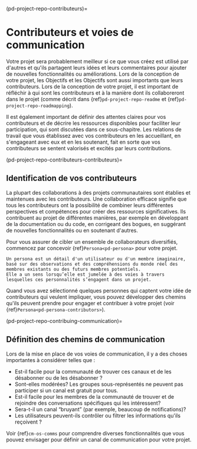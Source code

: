 (pd-project-repo-contributeurs)=
# Contributeurs et voies de communication

Votre projet sera probablement meilleur si ce que vous créez est utilisé par d'autres et qu'ils partagent leurs idées et leurs commentaires pour ajouter de nouvelles fonctionnalités ou améliorations. Lors de la conception de votre projet, les Objectifs et les Objectifs sont aussi importants que leurs contributeurs. Lors de la conception de votre projet, il est important de réfléchir à qui sont les contributeurs et à la manière dont ils collaboreront dans le projet (comme décrit dans {ref}`pd-project-repo-readme` et {ref}`pd-project-repo-roadmapping`).

Il est également important de définir des attentes claires pour vos contributeurs et de décrire les ressources disponibles pour faciliter leur participation, qui sont discutées dans ce sous-chapitre. Les relations de travail que vous établissez avec vos contributeurs en les accueillant, en s'engageant avec eux et en les soutenant, fait en sorte que vos contributeurs se sentent valorisés et excités par leurs contributions.

(pd-project-repo-contributeurs-contributeurs)=
## Identification de vos contributeurs

La plupart des collaborations à des projets communautaires sont établies et maintenues avec les contributeurs. Une collaboration efficace signifie que tous les contributeurs ont la possibilité de combiner leurs différentes perspectives et compétences pour créer des ressources significatives. Ils contribuent au projet de différentes manières, par exemple en développant de la documentation ou du code, en corrigeant des bogues, en suggérant de nouvelles fonctionnalités ou en soutenant d'autres.

Pour vous assurer de cibler un ensemble de collaborateurs diversifiés, commencez par concevoir {ref}`Persona<pd-persona>` pour votre projet.

```{note}
Un persona est un détail d'un utilisateur ou d'un membre imaginaire, basé sur des observations et des compréhensions du monde réel des membres existants ou des futurs membres potentiels.
Elle a un sens lorsqu’elle est jumelée à des voies à travers lesquelles ces personnalités s’engagent dans un projet.
```

Quand vous avez sélectionné quelques personnes qui captent votre idée de contributeurs qui veulent impliquer, vous pouvez développer des chemins qu'ils peuvent prendre pour engager et contribuer à votre projet (voir {ref}`Persona<pd-persona-contributors>`).

(pd-project-repo-contribuing-communication)=
## Définition des chemins de communication

Lors de la mise en place de vos voies de communication, il y a des choses importantes à considérer telles que :
- Est-il facile pour la communauté de trouver ces canaux et de les désabonner ou de les désabonner ?
- Sont-elles modérées? Les groupes sous-représentés ne peuvent pas participer si un canal est gratuit pour tous.
- Est-il facile pour les membres de la communauté de trouver et de rejoindre des conversations spécifiques qui les intéressent?
- Sera-t-il un canal “bruyant” (par exemple, beaucoup de notifications)?
- Les utilisateurs peuvent-ils contrôler ou filtrer les informations qu'ils reçoivent ?

Voir {ref}`cm-os-comms` pour comprendre diverses fonctionnalités que vous pouvez envisager pour définir un canal de communication pour votre projet.
